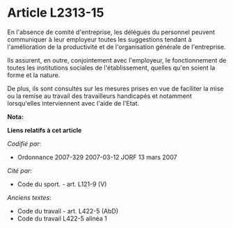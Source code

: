 # Article L2313-15

En l'absence de comité d'entreprise, les délégués du personnel peuvent communiquer à leur employeur toutes les suggestions
tendant à l'amélioration de la productivité et de l'organisation générale de l'entreprise.

Ils assurent, en outre, conjointement avec l'employeur, le fonctionnement de toutes les institutions sociales de
l'établissement, quelles qu'en soient la forme et la nature.

De plus, ils sont consultés sur les mesures prises en vue de faciliter la mise ou la remise au travail des travailleurs
handicapés et notamment lorsqu'elles interviennent avec l'aide de l'Etat.

**Nota:**



**Liens relatifs à cet article**

_Codifié par_:

  - Ordonnance 2007-329 2007-03-12 JORF 13 mars 2007

_Cité par_:

  - Code du sport. - art. L121-9 (V)

_Anciens textes_:

  - Code du travail - art. L422-5 (AbD)
  - Code du travail L422-5 alinéa 1
